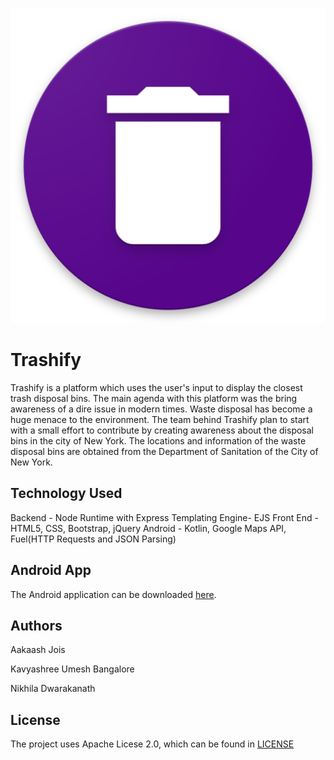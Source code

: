 ![Logo](./data/splash_image.png)


# Trashify

Trashify is a platform which uses the user's input to display the closest trash disposal bins.
The main agenda with this platform was the bring awareness of a dire issue in modern times.
Waste disposal has become a huge menace to the environment.
The team behind Trashify plan to start with a small effort to contribute by creating awareness about the disposal bins in the city of New York.
The locations and information of the waste disposal bins are obtained from the Department of Sanitation of the City of New York.

## Technology Used
Backend - Node Runtime with Express
Templating Engine- EJS
Front End -  HTML5, CSS, Bootstrap, jQuery
Android - Kotlin, Google Maps API, Fuel(HTTP Requests and JSON Parsing)

## Android App
The Android application can be downloaded [here](https://github.com/nikhiladwarakanath/trashify/raw/master/data/Trashify.apk).

## Authors
Aakaash Jois

Kavyashree Umesh Bangalore

Nikhila Dwarakanath

## License
The project uses Apache Licese 2.0, which can be found in [LICENSE](./LICENSE)
